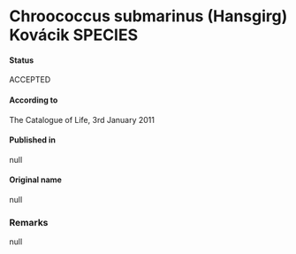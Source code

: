 # Chroococcus submarinus (Hansgirg) Kovácik SPECIES

#### Status
ACCEPTED

#### According to
The Catalogue of Life, 3rd January 2011

#### Published in
null

#### Original name
null

### Remarks
null
